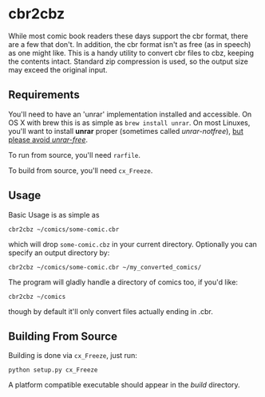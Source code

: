 # cbr2cbz

While most comic book readers these days support the cbr format, there are a few that don't. In addition, the cbr format isn't as free (as in speech) as one might like. This is a handy utility to convert cbr files to cbz, keeping the contents intact. Standard zip compression is used, so the output size may exceed the original input.

## Requirements

You'll need to have an 'unrar' implementation installed and accessible. On OS X with brew this is as simple as `brew install unrar`. On most Linuxes, you'll want to install __unrar__ proper (sometimes called _unrar-notfree_), [but please avoid _unrar-free_](https://github.com/markokr/rarfile/issues/10).

To run from source, you'll need `rarfile`.

To build from source, you'll need `cx_Freeze`.

## Usage

Basic Usage is as simple as

`cbr2cbz ~/comics/some-comic.cbr`

which will drop `some-comic.cbz` in your current directory. Optionally you can specify an output directory by:

`cbr2cbz ~/comics/some-comic.cbr ~/my_converted_comics/`

The program will gladly handle a directory of comics too, if you'd like:

`cbr2cbz ~/comics`

though by default it'll only convert files actually ending in .cbr.

## Building From Source

Building is done via `cx_Freeze`, just run:

`python setup.py cx_Freeze`

A platform compatible executable should appear in the _build_ directory.
